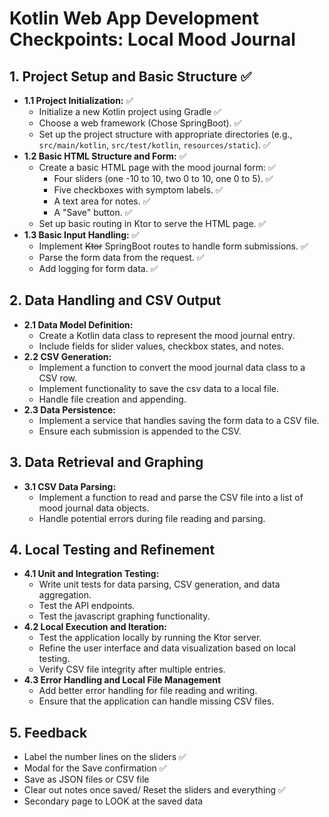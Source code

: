 # Kotlin Web App Development Checkpoints: Local Mood Journal

## 1. Project Setup and Basic Structure ✅

* **1.1 Project Initialization:** ✅
    * Initialize a new Kotlin project using Gradle  ✅
    * Choose a web framework (Chose SpringBoot). ✅
    * Set up the project structure with appropriate directories (e.g., `src/main/kotlin`, `src/test/kotlin`, `resources/static`). ✅
* **1.2 Basic HTML Structure and Form:** ✅
    * Create a basic HTML page with the mood journal form: ✅
        * Four sliders (one -10 to 10, two 0 to 10, one 0 to 5). ✅
        * Five checkboxes with symptom labels. ✅
        * A text area for notes. ✅ 
        * A "Save" button. ✅
    * Set up basic routing in Ktor to serve the HTML page. ✅
* **1.3 Basic Input Handling:** ✅
    * Implement ~~Ktor~~ SpringBoot routes to handle form submissions. ✅
    * Parse the form data from the request. ✅
    * Add logging for form data. ✅

## 2. Data Handling and CSV Output

* **2.1 Data Model Definition:**
    * Create a Kotlin data class to represent the mood journal entry.
    * Include fields for slider values, checkbox states, and notes.
* **2.2 CSV Generation:**
    * Implement a function to convert the mood journal data class to a CSV row.
    * Implement functionality to save the csv data to a local file.
    * Handle file creation and appending.
* **2.3 Data Persistence:**
    * Implement a service that handles saving the form data to a CSV file.
    * Ensure each submission is appended to the CSV.

## 3. Data Retrieval and Graphing

* **3.1 CSV Data Parsing:**
    * Implement a function to read and parse the CSV file into a list of mood journal data objects.
    * Handle potential errors during file reading and parsing.

## 4. Local Testing and Refinement

* **4.1 Unit and Integration Testing:**
    * Write unit tests for data parsing, CSV generation, and data aggregation.
    * Test the API endpoints.
    * Test the javascript graphing functionality.
* **4.2 Local Execution and Iteration:**
    * Test the application locally by running the Ktor server.
    * Refine the user interface and data visualization based on local testing.
    * Verify CSV file integrity after multiple entries.
* **4.3 Error Handling and Local File Management**
    * Add better error handling for file reading and writing.
    * Ensure that the application can handle missing CSV files.

## 5. Feedback

* Label the number lines on the sliders ✅
* Modal for the Save confirmation ✅
* Save as JSON files or CSV file
* Clear out notes once saved/ Reset the sliders and everything ✅
* Secondary page to LOOK at the saved data
